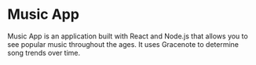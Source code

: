 # Music App

Music App is an application built with React and Node.js that allows you to see popular music throughout the ages. It uses Gracenote to determine song trends over time.